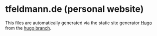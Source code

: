 # tfeldmann.de (personal website)
This files are automatically generated via the static site generator [Hugo](https://gohugo.io) from the [hugo branch](/tfeldmann/tfeldmann.github.io/tree/hugo).
